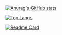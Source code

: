 [![Anurag's GitHub stats](https://github-readme-stats.vercel.app/api?username=Eveneko&count_private=true&show_icons=true)](https://github.com/Eveneko)

[![Top Langs](https://github-readme-stats.vercel.app/api/top-langs/?username=Eveneko&layout=compact)](https://github.com/Eveneko)

[![Readme Card](https://github-readme-stats.vercel.app/api/pin/?username=Eveneko&repo=SUSTech-Courses)](https://github.com/Eveneko/SUSTech-Courses)
<!-- [![Readme Card](https://github-readme-stats.vercel.app/api/pin/?username=Eveneko&repo=Dish)](https://github.com/Eveneko/Dish) -->


<!--
**Eveneko/Eveneko** is a ✨ _special_ ✨ repository because its `README.md` (this file) appears on your GitHub profile.

Here are some ideas to get you started:

- 🔭 I’m currently working on ...
- 🌱 I’m currently learning ...
- 👯 I’m looking to collaborate on ...
- 🤔 I’m looking for help with ...
- 💬 Ask me about ...
- 📫 How to reach me: ...
- 😄 Pronouns: ...
- ⚡ Fun fact: ...
-->
